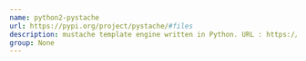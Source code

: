 ```yaml
---
name: python2-pystache
url: https://pypi.org/project/pystache/#files
description: mustache template engine written in Python. URL : https://pypi.org/project/pystache/#files Groups : None
group: None
---
```

